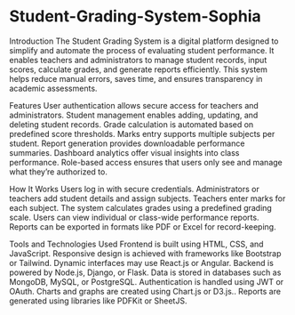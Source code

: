 # Student-Grading-System-Sophia
Introduction
The Student Grading System is a digital platform designed to simplify and automate the process of evaluating student performance. It enables teachers and administrators to manage student records, input scores, calculate grades, and generate reports efficiently. This system helps reduce manual errors, saves time, and ensures transparency in academic assessments.

Features
User authentication allows secure access for teachers and administrators. Student management enables adding, updating, and deleting student records. Grade calculation is automated based on predefined score thresholds. Marks entry supports multiple subjects per student. Report generation provides downloadable performance summaries. Dashboard analytics offer visual insights into class performance. Role-based access ensures that users only see and manage what they’re authorized to.

How It Works
Users log in with secure credentials. Administrators or teachers add student details and assign subjects. Teachers enter marks for each subject. The system calculates grades using a predefined grading scale. Users can view individual or class-wide performance reports. Reports can be exported in formats like PDF or Excel for record-keeping.

Tools and Technologies Used
Frontend is built using HTML, CSS, and JavaScript. Responsive design is achieved with frameworks like Bootstrap or Tailwind. Dynamic interfaces may use React.js or Angular. Backend is powered by Node.js, Django, or Flask. Data is stored in databases such as MongoDB, MySQL, or PostgreSQL. Authentication is handled using JWT or OAuth. Charts and graphs are created using Chart.js or D3.js.. Reports are generated using libraries like PDFKit or SheetJS.
